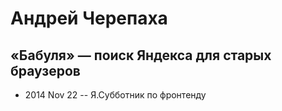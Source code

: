 # Андрей Черепаха

## «Бабуля» — поиск Яндекса для старых браузеров
- 2014 Nov 22 -- Я.Субботник по фронтенду    
